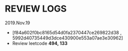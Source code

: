 # REVIEW LOGS

2019.Nov.19
- [f84a602f0bc8165d54d0fa2370447ce269822d38 , 5992d40735449d3dce430900e553a07ae3e30962]
- Review leetcode **494, 133**
